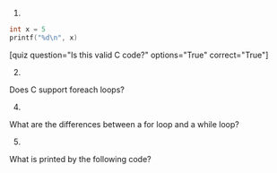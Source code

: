 1.

```c
int x = 5
printf("%d\n", x)

```

[quiz question="Is this valid C code?" options="True" correct="True"]


2.

Does C support foreach loops?

4.

What are the differences between a for loop and a while loop?

5.

What is printed by the following code?


